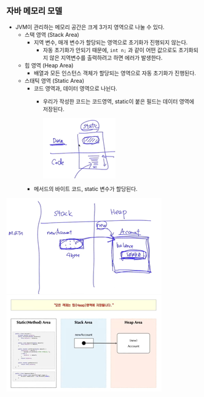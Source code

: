## 자바 메모리 모델
- JVM이 관리하는 메모리 공간은 크게 3가지 영역으로 나눌 수 있다.
  - 스택 영역 (Stack Area)
    - 지역 변수, 매개 변수가 할당되는 영역으로 초기화가 진행되지 않는다.
      - 자동 초기화가 안되기 때문에, `int n;` 과 같이 어떤 값으로도 초기화되지 않은 지역변수를 출력하려고 하면 에러가 발생한다.
  - 힙 영역 (Heap Area)
    - 배열과 모든 인스턴스 객체가 할당되는 영역으로 자동 초기화가 진행된다.
  - 스태틱 영역 (Static Area)
    - 코드 영역과, 데이터 영역으로 나뉜다.
      - 우리가 작성한 코드는 코드영역, static이 붙은 필드는 데이터 영역에 저장된다.
    
        ![img_6.png](img_6.png)
    - 메서드의 바이트 코드, static 변수가 할당된다.

![img_7.png](img_7.png)
![img_5.png](img_5.png)

